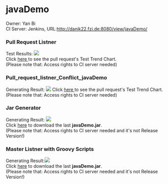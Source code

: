 <h1>javaDemo</h1>
Owner: Yan Bi<br>
CI Server: Jenkins, URL:<a href='http://danik22.fzi.de:8080/view/javaDemo/'>http://danik22.fzi.de:8080/view/javaDemo/</a><br>

<h3>Pull Request Listner</h3> 
Test Results: <a href='http://danik22.fzi.de:8080/view/javaDemo/job/Pull_request_listner_javaDemo/'><img src='http://danik22.fzi.de:8080/buildStatus/icon?job=Pull_request_listner_javaDemo'></a><br>
Click <a href='http://danik22.fzi.de:8080/view/javaDemo/job/Pull_request_listner_javaDemo/test/trend'>here
</a> to see the pull request's Test Trend Chart.<br> (Please note that: Access rights to CI server needed)

<h3>Pull_request_listner_Conflict_javaDemo</h3>
Generating Result:
<a href='http://danik22.fzi.de:8080/view/javaDemo/job/Pull_request_listner_Conflict_javaDemo/15/'><img src='http://danik22.fzi.de:8080/buildStatus/icon?job=Pull_request_listner_Conflict_javaDemo&build=15'></a>
Click <a href='http://danik22.fzi.de:8080/view/javaDemo/job/Pull_request_listner_Conflict_javaDemo/test/trend'>here
</a> to see the pull request's Test Trend Chart.<br> (Please note that: Access rights to CI server needed)

<h3>Jar Generator</h3> 
Generating Result: <a href='http://danik22.fzi.de:8080/view/javaDemo/job/master_listner_javaDemo/'><img src='http://danik22.fzi.de:8080/buildStatus/icon?job=master_listner_javaDemo'></a><br>
Click <a href='http://danik22.fzi.de:8080/view/javaDemo/job/master_listner_javaDemo/ws/store/Yan_Bi_Test/javaDemo.jar'> here</a> to download the last <strong>javaDemo.jar</strong>.<br>(Please note that: Access rights to CI server needed and it's not Release Version!)

<h3>Master Listner with Groovy Scripts</h3>
Generating Result:<a href='http://danik22.fzi.de:8080/view/javaDemo/job/master_listner_groovy_javaDemo/'><img src='http://danik22.fzi.de:8080/buildStatus/icon?job=master_listner_groovy_javaDemo'></a><br>
Click <a href='http://danik22.fzi.de:8080/view/javaDemo/job/master_listner_groovy_javaDemo/ws/store/Yan_Bi_Test/javaDemo.jar'> here</a> to download the last <strong>javaDemo.jar</strong>.<br>(Please note that: Access rights to CI server needed and it's not Release Version!)
